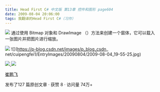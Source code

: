 ```yaml
---
title: Head First C# 中文版 第13章 控件和图形 page604
date: 2009-08-04 20:06:00
tags: 我翻译的Head First C#（习作）
---
```

![](https://p-blog.csdn.net/images/p_blog_csdn_net/cuipengfei1/EntryImages/20090804/2009-08-04_19-49-08.jpg) 通过使用  Bitmap  对象和  DrawImage
（）方法来创建一个窗体，它可以载入一张图片并把图片进行缩放。

![](https://p-blog.csdn.net/images/p_blog_csdn_net/cuipengfei1/EntryImages/20090804/2009-08-04_19-54-43.jpg) ![](https://p-blog.csdn.net/images/p_blog_csdn_
net/cuipengfei1/EntryImages/20090804/2009-08-04_19-55-25.jpg)



[ ![](https://profile.csdnimg.cn/5/2/5/3_cuipengfei1)
![](https://g.csdnimg.cn/static/user-reg-year/1x/11.png)
](https://blog.csdn.net/cuipengfei1)

[ 崔鹏飞 ](https://blog.csdn.net/cuipengfei1)

发布了127 篇原创文章  ·  获赞 8  ·  访问量 74万+

